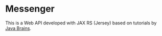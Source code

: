 # Messenger

This is a Web API developed with JAX RS (Jersey) based on tutorials by [Java Brains](https://javabrains.io/).